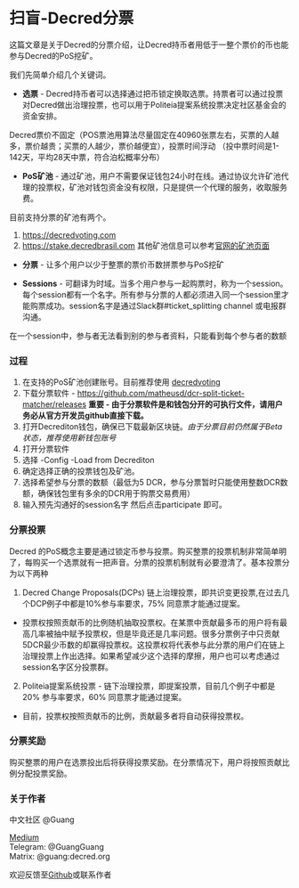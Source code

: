 # 扫盲-Decred分票

这篇文章是关于Decred的分票介绍，让Decred持币者用低于一整个票价的币也能参与Decred的PoS挖矿。

我们先简单介绍几个关键词。 

* **选票** - Decred持币者可以选择通过把币锁定换取选票。持票者可以通过投票对Decred做出治理投票，也可以用于Politeia提案系统投票决定社区基金会的资金安排。

Decred票价不固定（POS票池用算法尽量固定在40960张票左右，买票的人越多，票价越贵；买票的人越少，票价越便宜），投票时间浮动 （投中票时间是1-142天，平均28天中票，符合泊松概率分布）

* **PoS矿池** - 通过矿池，用户不需要保证钱包24小时在线。通过协议允许矿池代理的投票权，矿池对钱包资金没有权限，只是提供一个代理的服务，收取服务费。

目前支持分票的矿池有两个。
1. https://decredvoting.com 
2. https://stake.decredbrasil.com
其他矿池信息可以参考[官网的矿池页面](https://www.decred.org/stakepools/) 

* **分票** - 让多个用户以少于整票的票价币数拼票参与PoS挖矿

* **Sessions** - 可翻译为时域。当多个用户参与一起购票时，称为一个session。每个session都有一个名字。所有参与分票的人都必须进入同一个session里才能购票成功。session名字是通过Slack群#ticket_splitting channel 或电报群沟通。 

在一个session中，参与者无法看到别的参与者资料，只能看到每个参与者的数额

### 过程
1. 在支持的PoS矿池创建账号。目前推荐使用 [decredvoting](https://decredvoting.com)
2. 下载分票软件 - https://github.com/matheusd/dcr-split-ticket-matcher/releases 
**重要 - 由于分票软件是和钱包分开的可执行文件，请用户务必从官方开发员github直接下载。** 
3. 打开Decrediton钱包，确保已下载最新区块链。*由于分票目前仍然属于Beta状态，推荐使用新钱包账号*
4. 打开分票软件
5. 选择 -Config -Load from Decrediton
6. 确定选择正确的投票钱包及矿池。
7. 选择希望参与分票的数额（最低为5 DCR，参与分票暂时只能使用整数DCR数额，确保钱包里有多余的DCR用于购票交易费用）
8. 输入预先沟通好的session名字 然后点击participate 即可。

### 分票投票 
Decred 的PoS概念主要是通过锁定币参与投票。购买整票的投票机制非常简单明了，每购买一个选票就有一把声音。分票的投票机制就有必要澄清了。基本投票分为以下两种

1. Decred Change Proposals(DCPs) 链上治理投票，即共识变更投票,在过去几个DCP例子中都是10%参与率要求，75% 同意票才能通过提案。

* 投票权按照贡献币的比例随机抽取投票权。在某票中贡献最多币的用户将有最高几率被抽中赋予投票权，但是毕竟还是几率问题。很多分票例子中只贡献5DCR最少币数的却赢得投票权。这投票权将代表参与此分票的用户们在链上治理投票上作出选择。如果希望减少这个选择的摩擦，用户也可以考虑通过session名字区分投票群。

2. Politeia提案系统投票 - 链下治理投票，即提案投票，目前几个例子中都是20% 参与率要求，60% 同意票才能通过提案。

* 目前，投票权按照贡献币的比例，贡献最多者将自动获得投票权。

### 分票奖励 
购买整票的用户在选票投出后将获得投票奖励。在分票情况下，用户将按照贡献比例分配投票奖励。
 


### 关于作者 
中文社区 @Guang

[Medium](https://medium.com/@guang.dcr)<br/>
Telegram: @GuangGuang<br/>
Matrix: @guang:decred.org

欢迎反馈至[Github](https://github.com/Guang168)或联系作者
 
 
 
